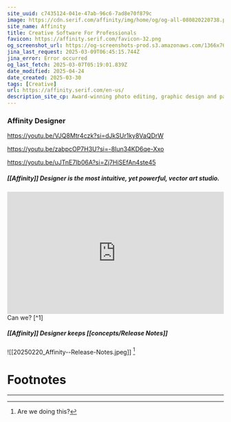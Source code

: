 ```yaml
---
site_uuid: c7435124-041e-47ab-96c6-7ad8e70f879c
image: https://cdn.serif.com/affinity/img/home/og/og-all-080820220738.png
site_name: Affinity
title: Creative Software For Professionals
favicon: https://affinity.serif.com/favicon-32.png
og_screenshot_url: https://og-screenshots-prod.s3.amazonaws.com/1366x768/80/false/7f39b43a9ca4f463936049e7a9f94bcdb87ae1c5074a57f84f026cd94bd42303.jpeg
jina_last_request: 2025-03-09T06:45:15.744Z
jina_error: Error occurred
og_last_fetch: 2025-03-07T05:19:01.839Z
date_modified: 2025-04-24
date_created: 2025-03-30
tags: [Creative]
url: https://affinity.serif.com/en-us/
description_site_cp: Award-winning photo editing, graphic design and page layout software for Mac, Windows & iPad.
---
```












### Affinity Designer

 https://youtu.be/VJQ8Mtr4czk?si=dJkSUr1ky8VaQDrW

https://youtu.be/zabpcOP7H3U?si=-8Iun34KD6qe-Xxo
 
https://youtu.be/uJTnE7Ib06A?si=Zj7HiSEfAn4ste45
##### [[Affinity]] Designer is the most intuitive, yet powerful, vector art studio.
<iframe 
style="aspect-ratio:16/9;width:100%;height:auto" 
src="https://www.youtube.com/embed/Zwqk8WXXEqM?controls=0" 
title="YouTube video player" 
frameborder="0" 
allow="accelerometer; clipboard-write; encrypted-media; gyroscope; picture-in-picture; web-share" 
referrerpolicy="strict-origin-when-cross-origin" 
allowfullscreen
></iframe>
Can we? [^1]

##### [[Affinity]] Designer keeps [[concepts/Release Notes]]
![[20250220_Affinity--Release-Notes.jpeg]] [^2]






# Footnotes
***

[^1]: 2025, Mar 04. "[Procreate vs Affinity Designer 2.5 What's the Difference?](https://youtu.be/Zwqk8WXXEqM?si=ESFEcCN38cjqUt7n)," [[Kru Mark Tutorials]]
[^2]: Are we doing this?
